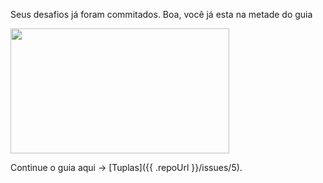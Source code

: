 Seus desafios já foram commitados.
Boa, você já esta na metade do guia

<img src="https://i.giphy.com/media/mGK1g88HZRa2FlKGbz/giphy.webp" width="350" height="200" />

Continue o guia aqui -> [Tuplas]({{ .repoUrl }}/issues/5).

